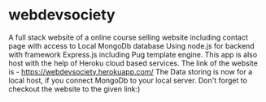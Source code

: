 # webdevsociety
A full stack website of a online course selling website including contact page with access to Local MongoDb database
Using node.js for backend with framework Express.js including Pug template engine.
This app is also host with the help of Heroku cloud based services.
The link of the website is - https://webdevsociety.herokuapp.com/
The Data storing is now for a local host, if you connect MongoDb to your local server.
Don't forget to checkout the website to the given link:)
